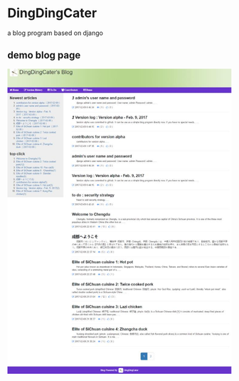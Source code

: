 # DingDingCater
a blog program based on django

## demo blog page
<div align=center><img src="https://github.com/hippowon/DingDingCater/raw/Dev-beta/static/img/demo.jpg"/></div>
